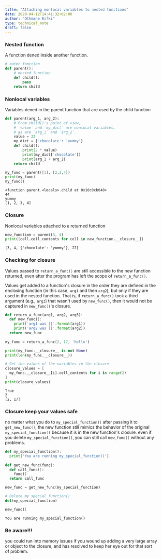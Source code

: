 ```yaml
---
title: "Attaching nonlocal variables to nested functions"
date: 2020-04-12T14:41:32+02:00
author: "Othmane Rifki"
type: technical_note
draft: false
---
```

### Nested function
A function dened inside another function.


```python
# outer function
def parent():
    # nested function
    def child():
        pass
    return child
```

### Nonlocal variables
Variables dened in the parent function that are used by the child function


```python
def parent(arg_1, arg_2):
    # From child()'s point of view,
    # `value` and `my_dict` are nonlocal variables,
    # as are `arg_1` and `arg_2`.
    value = 22
    my_dict = {'chocolate': 'yummy'}
    def child():
        print(2 * value)
        print(my_dict['chocolate'])
        print(arg_1 + arg_2)
    return child
```


```python
my_func = parent([1], [2,3,4])
print(my_func)
my_func()
```

    <function parent.<locals>.child at 0x10c0cb048>
    44
    yummy
    [1, 2, 3, 4]


### Closure
Nonlocal variables attached to a returned function


```python
new_function = parent(3, 4)
print([cell.cell_contents for cell in new_function.__closure__])
```

    [3, 4, {'chocolate': 'yummy'}, 22]


### Checking for closure
Values passed to `return_a_func()` are still accessible to the new function returned, even after the program has left the scope of `return_a_func()`.

Values get added to a function's closure in the order they are defined in the enclosing function (in this case, `arg1` and then `arg2`), but only if they are used in the nested function. That is, if `return_a_func()` took a third argument (e.g., `arg3`) that wasn't used by `new_func()`, then it would not be captured in `new_func()`'s closure.


```python
def return_a_func(arg1, arg2, arg3):
  def new_func():
    print('arg1 was {}'.format(arg1))
    print('arg2 was {}'.format(arg2))
  return new_func
    
my_func = return_a_func(2, 17, 'hello')

print(my_func.__closure__ is not None)
print(len(my_func.__closure__))

# Get the values of the variables in the closure
closure_values = [
  my_func.__closure__[i].cell_contents for i in range(2)
]
print(closure_values)
```

    True
    2
    [2, 17]


### Closure keep your values safe
no matter what you do to `my_special_function()` after passing it to `get_new_func()`, the new function still mimics the behavior of the original `my_special_function()` because it is in the new function's closure.
even if you delete `my_special_function()`, you can still call `new_func()` without any problems.


```python
def my_special_function():
  print('You are running my_special_function()')
  
def get_new_func(func):
  def call_func():
    func()
  return call_func

new_func = get_new_func(my_special_function)

# Delete my_special_function()
del(my_special_function)

new_func()
```

    You are running my_special_function()


### Be aware!!!
you could run into memory issues if you wound up adding a very large array or object to the closure, and has resolved to keep her eye out for that sort of problem.


```python

```
